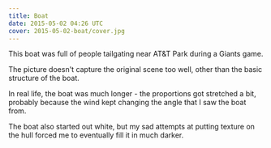 ```yaml
---
title: Boat
date: 2015-05-02 04:26 UTC
cover: 2015-05-02-boat/cover.jpg
---
```


This boat was full of people tailgating near AT&T Park during a Giants game.

The picture doesn't capture the original scene too well,
other than the basic structure of the boat.

In real life, the boat was much longer - the proportions got stretched a bit,
probably because the wind kept changing the angle that I saw the boat from.

The boat also started out white, but my sad attempts at putting texture on the
hull forced me to eventually fill it in much darker.
